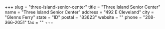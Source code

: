 +++
slug = "three-island-senior-center"
title = "Three Island Senior Center"
name = "Three Island Senior Center"
address = "492 E Cleveland"
city = "Glenns Ferry"
state = "ID"
postal = "83623"
website = ""
phone = "208-366-2051"
fax = ""
+++
